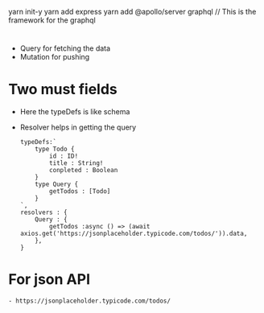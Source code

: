 yarn init-y
yarn add express
yarn add @apollo/server graphql         // This is the framework for the graphql

# 
- Query for fetching the data 
- Mutation for pushing

# Two must fields
-   Here the typeDefs is like schema 
-   Resolver helps in getting the query 




        typeDefs:`
            type Todo {
                id : ID!
                title : String!
                conpleted : Boolean
            }
            type Query {
                getTodos : [Todo]
            }
        `,
        resolvers : {
            Query : {
                getTodos :async () => (await axios.get('https://jsonplaceholder.typicode.com/todos/')).data,
            },
        }

# For json API
    - https://jsonplaceholder.typicode.com/todos/
